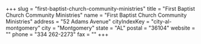 +++
slug = "first-baptist-church-community-ministries"
title = "First Baptist Church Community Ministries"
name = "First Baptist Church Community Ministries"
address = "52 Adams Avenue"
cityIndexKey = "city-al-montgomery"
city = "Montgomery"
state = "AL"
postal = "36104"
website = ""
phone = "334 262-2273"
fax = ""
+++
